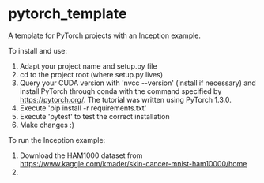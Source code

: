 # pytorch_template
A template for PyTorch projects with an Inception example.

To install and use:
1. Adapt your project name and setup.py file
2. cd to the project root (where setup.py lives)
3. Query your CUDA version with 'nvcc --version' (install if necessary) and install PyTorch through conda with the command specified by https://pytorch.org/. The tutorial was written using PyTorch 1.3.0.
4. Execute 'pip install -r requirements.txt'
5. Execute 'pytest' to test the correct installation
6. Make changes :)

To run the Inception example:
1. Download the HAM1000 dataset from https://www.kaggle.com/kmader/skin-cancer-mnist-ham10000/home
2. 
